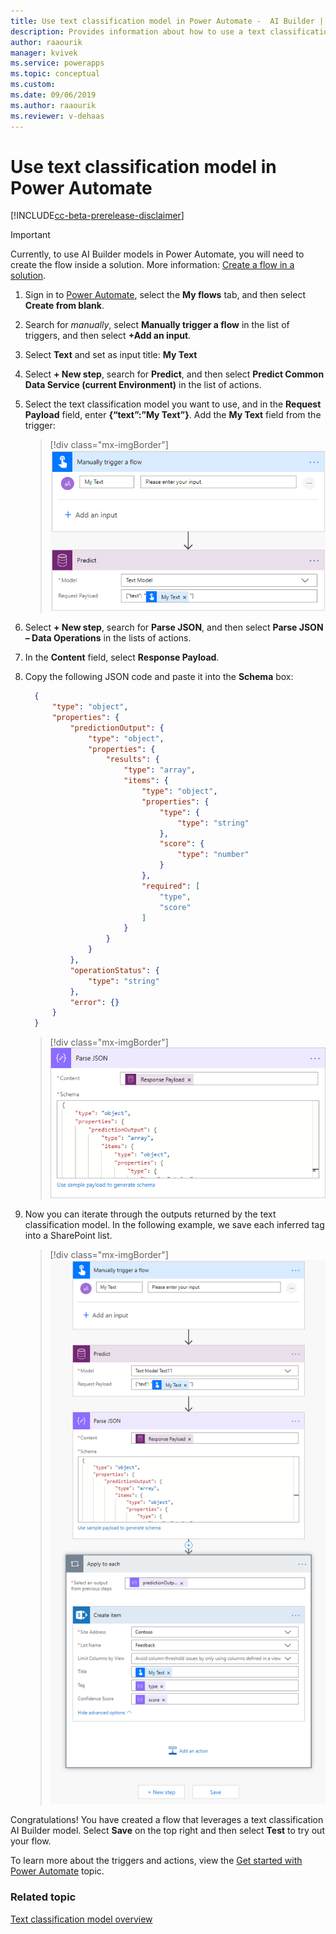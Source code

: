 ```yaml
---
title: Use text classification model in Power Automate -  AI Builder | Microsoft Docs
description: Provides information about how to use a text classification model in Power Automate.
author: raaourik
manager: kvivek
ms.service: powerapps
ms.topic: conceptual
ms.custom: 
ms.date: 09/06/2019
ms.author: raaourik
ms.reviewer: v-dehaas
---
```


# Use text classification model in Power Automate

[!INCLUDE[cc-beta-prerelease-disclaimer](./includes/cc-beta-prerelease-disclaimer.md)]

> [!IMPORTANT]
 > Currently, to use AI Builder models in Power Automate, you will need to create the flow inside a solution. More information: [Create a flow in a solution](/flow/create-flow-solution).

1. Sign in to [Power Automate](https://flow.microsoft.com/), select the **My flows** tab, and then select **Create from blank**.
2. Search for *manually*, select **Manually trigger a flow** in the list of triggers, and then select **+Add an input**.
3. Select **Text** and set as input title: **My Text**
4. Select **+ New step**, search for **Predict**, and then select **Predict Common Data Service (current Environment)** in the list of actions.
5. Select the text classification model you want to use, and in the **Request Payload** field, enter **{“text”:”My Text”}**. Add the **My Text** field from the trigger:

    > [!div class="mx-imgBorder"]
    > ![Trigger a flow screen](media/trigger-flow.png "trigger a flow screen")

6. Select **+ New step**, search for **Parse JSON**, and then select **Parse JSON – Data Operations** in the lists of actions.
7. In the **Content** field, select **Response Payload**.
8. Copy the following JSON code and paste it into the **Schema** box:

    ```json
      {
          "type": "object",
          "properties": {
              "predictionOutput": {
                  "type": "object",
                  "properties": {
                      "results": {
                          "type": "array",
                          "items": {
                              "type": "object",
                              "properties": {
                                  "type": {
                                      "type": "string"
                                  },
                                  "score": {
                                      "type": "number"
                                  }
                              },
                              "required": [
                                  "type",
                                  "score"
                              ]
                          }
                      }
                  }
              },
              "operationStatus": {
                  "type": "string"
              },
              "error": {}
          }
      }
    ```
    
    > [!div class="mx-imgBorder"]
    > ![Parse JSON screen](media/parse-json.png "Parse JSON screen")

9. Now you can iterate through the outputs returned by the text classification model. In the following example, we save each inferred tag into a SharePoint list.

   > [!div class="mx-imgBorder"]
   > ![Save tags screens](media/save-tags.png "Save tags screens")

Congratulations! You have created a flow that leverages a text classification AI Builder model. Select **Save** on the top right and then select **Test** to try out your flow.

To learn more about the triggers and actions, view the [Get started with Power Automate](/flow/getting-started) topic.

### Related topic

[Text classification model overview](text-classification-overview.md)
